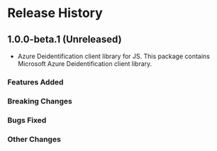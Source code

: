 # Release History

## 1.0.0-beta.1 (Unreleased)

- Azure Deidentification client library for JS. This package contains Microsoft Azure Deidentification client library.

### Features Added

### Breaking Changes

### Bugs Fixed

### Other Changes
